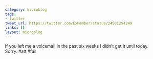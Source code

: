 ```yaml
---
category: microblog
tags:
- twitter
tweet_url: https://twitter.com/ExMember/status/24501294249
links: []
layout: microblog
---
```

If you left me a voicemail in the past six weeks I didn't get it until today. Sorry. #att #fail

